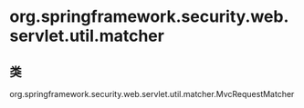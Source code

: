 # org.springframework.security.web.servlet.util.matcher

## 类

org.springframework.security.web.servlet.util.matcher.MvcRequestMatcher




